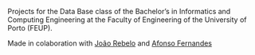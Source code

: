 Projects for the Data Base class of the  Bachelor’s in Informatics and Computing Engineering at the Faculty of Engineering of the University of Porto (FEUP).

Made in colaboration with [João Rebelo](https://github.com/jrebelo08) and [Afonso Fernandes](https://github.com/afonsofernandess)